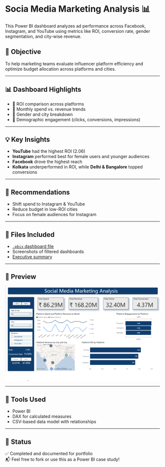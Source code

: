 # Socia Media Marketing Analysis 📊

This Power BI dashboard analyzes ad performance across Facebook, Instagram, and YouTube using metrics like ROI, conversion rate, gender segmentation, and city-wise revenue.

## 📌 Objective
To help marketing teams evaluate influencer platform efficiency and optimize budget allocation across platforms and cities.

---

## 📊 Dashboard Highlights

- 🔹 ROI comparison across platforms
- 🔹 Monthly spend vs. revenue trends
- 🔹 Gender and city breakdown
- 🔹 Demographic engagement (clicks, conversions, impressions)

---

## 💡 Key Insights

- **YouTube** had the highest ROI (2.06)
- **Instagram** performed best for female users and younger audiences
- **Facebook** drove the highest reach
- **Kolkata** underperformed in ROI, while **Delhi & Bangalore** topped conversions

---

## 🧠 Recommendations

- Shift spend to Instagram & YouTube
- Reduce budget in low-ROI cities
- Focus on female audiences for Instagram

---

## 📁 Files Included

- <a href="https://github.com/SowmallyaM/Social-Media-Marketing-Analysis/blob/main/Social%20media%20marketing.pbix">`.pbix` dashboard file</a>
- Screenshots of filtered dashboards
- <a href="https://github.com/SowmallyaM/Social-Media-Marketing-Analysis/blob/main/Executive%20Summary.pdf">Executive summary</a>

---

## 📸 Preview

![Dashboard Preview](https://github.com/SowmallyaM/Social-Media-Marketing-Analysis/blob/main/Dashboard%20Screenshot.png)

---

## 📂 Tools Used

- Power BI
- DAX for calculated measures
- CSV-based data model with relationships

---

## 📌 Status

✅ Completed and documented for portfolio  
📬 Feel free to fork or use this as a Power BI case study!

